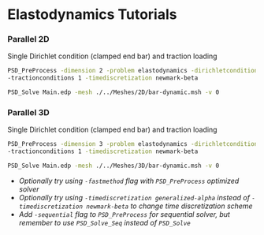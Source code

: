 # Elastodynamics Tutorials #



### Parallel 2D ###

Single Dirichlet condition (clamped end bar) and traction loading

```bash
PSD_PreProcess -dimension 2 -problem elastodynamics -dirichletconditions 1 \
-tractionconditions 1 -timediscretization newmark-beta
```

```bash
PSD_Solve Main.edp -mesh ./../Meshes/2D/bar-dynamic.msh -v 0
```





### Parallel 3D ###

Single Dirichlet condition (clamped end bar) and traction loading

```bash
PSD_PreProcess -dimension 3 -problem elastodynamics -dirichletconditions 1 \
-tractionconditions 1 -timediscretization newmark-beta
```

```bash
PSD_Solve Main.edp -mesh ./../Meshes/3D/bar-dynamic.msh -v 0
```



- *Optionally try using `-fastmethod` flag with `PSD_PreProcess` optimized solver*
- *Optionally try using `-timediscretization generalized-alpha` instead of `-timediscretization newmark-beta` to change time discretization scheme*
- *Add `-sequential` flag to `PSD_PreProcess` for sequential solver, but remember to use `PSD_Solve_Seq` instead of `PSD_Solve`*
